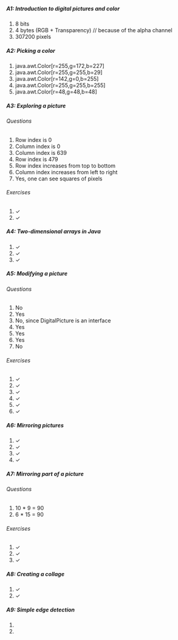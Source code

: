##### A1: Introduction to digital pictures and color

1. 8 bits
2. 4 bytes (RGB + Transparency) // because of the alpha channel
3. 307200 pixels

##### A2: Picking a color

1. java.awt.Color[r=255,g=172,b=227]
2. java.awt.Color[r=255,g=255,b=29]
3. java.awt.Color[r=142,g=0,b=255]
4. java.awt.Color[r=255,g=255,b=255]
5. java.awt.Color[r=48,g=48,b=48]

##### A3: Exploring a picture

###### Questions

1. Row index is 0
2. Column index is 0
3. Column index is 639
4. Row index is 479
5. Row index increases from top to bottom
6. Column index increases from left to right
7. Yes, one can see squares of pixels

###### Exercises

1. ✓
2. ✓

##### A4: Two-dimensional arrays in Java

1. ✓
2. ✓
3. ✓

##### A5: Modifying a picture

###### Questions

1. No
2. Yes
3. No, since DigitalPicture is an interface
4. Yes
5. Yes
6. Yes
7. No

###### Exercises

1. ✓
2. ✓
3. ✓
4. ✓
5. ✓
6. ✓

##### A6: Mirroring pictures

1. ✓
2. ✓
3. ✓
4. ✓

##### A7: Mirroring part of a picture

###### Questions

1. 10 * 9 = 90
2. 6 * 15 = 90

###### Exercises

1. ✓
2. ✓
3. ✓

##### A8: Creating a collage

1. ✓
2. ✓

##### A9: Simple edge detection

1.
2.
